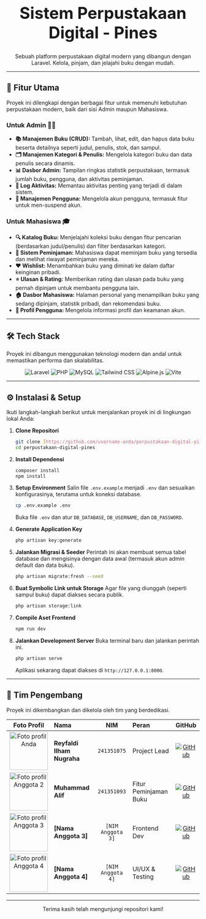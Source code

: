 <div align="center">
  <h1 style="font-size: 3em; font-weight: bold;">Sistem Perpustakaan Digital - Pines</h1>
  <p>
    Sebuah platform perpustakaan digital modern yang dibangun dengan Laravel. Kelola, pinjam, dan jelajahi buku dengan mudah.
  </p>
</div>

---

## 🚀 Fitur Utama

Proyek ini dilengkapi dengan berbagai fitur untuk memenuhi kebutuhan perpustakaan modern, baik dari sisi Admin maupun Mahasiswa.

### Untuk Admin 👨‍💼
-   **📚 Manajemen Buku (CRUD):** Tambah, lihat, edit, dan hapus data buku beserta detailnya seperti judul, penulis, stok, dan sampul.
-   **🗂️ Manajemen Kategori & Penulis:** Mengelola kategori buku dan data penulis secara dinamis.
-   **📊 Dasbor Admin:** Tampilan ringkas statistik perpustakaan, termasuk jumlah buku, pengguna, dan aktivitas peminjaman.
-   **📜 Log Aktivitas:** Memantau aktivitas penting yang terjadi di dalam sistem.
-   **👥 Manajemen Pengguna:** Mengelola akun pengguna, termasuk fitur untuk men-suspend akun.

### Untuk Mahasiswa 🎓
-   **🔍 Katalog Buku:** Menjelajahi koleksi buku dengan fitur pencarian (berdasarkan judul/penulis) dan filter berdasarkan kategori.
-   **🔄 Sistem Peminjaman:** Mahasiswa dapat meminjam buku yang tersedia dan melihat riwayat peminjaman mereka.
-   **❤️ Wishlist:** Menambahkan buku yang diminati ke dalam daftar keinginan pribadi.
-   **⭐ Ulasan & Rating:** Memberikan rating dan ulasan pada buku yang pernah dipinjam untuk membantu pengguna lain.
-   **🏠 Dasbor Mahasiswa:** Halaman personal yang menampilkan buku yang sedang dipinjam, statistik pribadi, dan rekomendasi buku.
-   **👤 Profil Pengguna:** Mengelola informasi profil dan keamanan akun.

---

## 🛠️ Tech Stack

Proyek ini dibangun menggunakan teknologi modern dan andal untuk memastikan performa dan skalabilitas.

<p align="center">
  <img src="https://img.shields.io/badge/Laravel-FF2D20?style=for-the-badge&logo=laravel&logoColor=white" alt="Laravel"/>
  <img src="https://img.shields.io/badge/PHP-777BB4?style=for-the-badge&logo=php&logoColor=white" alt="PHP"/>
  <img src="https://img.shields.io/badge/MySQL-4479A1?style=for-the-badge&logo=mysql&logoColor=white" alt="MySQL"/>
  <img src="https://img.shields.io/badge/Tailwind_CSS-38B2AC?style=for-the-badge&logo=tailwind-css&logoColor=white" alt="Tailwind CSS"/>
  <img src="https://img.shields.io/badge/Alpine.js-8BC0D0?style=for-the-badge&logo=alpine.js&logoColor=white" alt="Alpine.js"/>
  <img src="https://img.shields.io/badge/Vite-646CFF?style=for-the-badge&logo=vite&logoColor=white" alt="Vite"/>
</p>

---

## ⚙️ Instalasi & Setup

Ikuti langkah-langkah berikut untuk menjalankan proyek ini di lingkungan lokal Anda:

1.  **Clone Repositori**
    ```bash
    git clone [https://github.com/username-anda/perpustakaan-digital-pines.git](https://github.com/username-anda/perpustakaan-digital-pines.git)
    cd perpustakaan-digital-pines
    ```

2.  **Install Dependensi**
    ```bash
    composer install
    npm install
    ```

3.  **Setup Environment**
    Salin file `.env.example` menjadi `.env` dan sesuaikan konfigurasinya, terutama untuk koneksi database.
    ```bash
    cp .env.example .env
    ```
    Buka file `.env` dan atur `DB_DATABASE`, `DB_USERNAME`, dan `DB_PASSWORD`.

4.  **Generate Application Key**
    ```bash
    php artisan key:generate
    ```

5.  **Jalankan Migrasi & Seeder**
    Perintah ini akan membuat semua tabel database dan mengisinya dengan data awal (termasuk akun admin default dan data buku).
    ```bash
    php artisan migrate:fresh --seed
    ```

6.  **Buat Symbolic Link untuk Storage**
    Agar file yang diunggah (seperti sampul buku) dapat diakses secara publik.
    ```bash
    php artisan storage:link
    ```

7.  **Compile Aset Frontend**
    ```bash
    npm run dev
    ```

8.  **Jalankan Development Server**
    Buka terminal baru dan jalankan perintah ini.
    ```bash
    php artisan serve
    ```
    Aplikasi sekarang dapat diakses di `http://127.0.0.1:8000`.

---

## 👥 Tim Pengembang

Proyek ini dikembangkan dan dikelola oleh tim yang berdedikasi.

| Foto Profil | Nama | NIM | Peran | GitHub |
| :---: | :--- | :---: | :--- | :---: |
| <img src="https://github.com/Reyy514?size=100" width="100" alt="Foto profil Anda"> | **Reyfaldi Ilham Nugraha** | `241351075` | Project Lead | [![GitHub](https://img.shields.io/badge/GitHub-181717?style=for-the-badge&logo=github&logoColor=white)](https://github.com/Reyy514) |
| <img src="https://github.com/molip212.png?size=100" width="100" alt="Foto profil Anggota 2"> | **Muhammad Alif** | `241351093` | Fitur Peminjaman Buku | [![GitHub](https://img.shields.io/badge/GitHub-181717?style=for-the-badge&logo=github&logoColor=white)](https://github.com/molip212) |
| <img src="https://github.com/username-anggota-3.png?size=100" width="100" alt="Foto profil Anggota 3"> | **[Nama Anggota 3]** | `[NIM Anggota 3]` | Frontend Dev | [![GitHub](https://img.shields.io/badge/GitHub-181717?style=for-the-badge&logo=github&logoColor=white)](https://github.com/username-anggota-3) |
| <img src="https://github.com/username-anggota-4.png?size=100" width="100" alt="Foto profil Anggota 4"> | **[Nama Anggota 4]** | `[NIM Anggota 4]` | UI/UX & Testing | [![GitHub](https://img.shields.io/badge/GitHub-181717?style=for-the-badge&logo=github&logoColor=white)](https://github.com/username-anggota-4) |

---
<p align="center">
  Terima kasih telah mengunjungi repositori kami!
</p>
